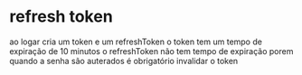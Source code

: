 # refresh token

ao logar cria um token e um refreshToken
o token tem um tempo de expiração de 10 minutos
o refreshToken não tem tempo de expiração
porem quando a senha são auterados é obrigatório invalidar o token
